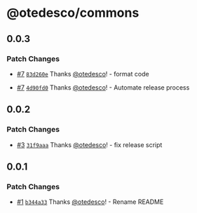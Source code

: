 # @otedesco/commons

## 0.0.3

### Patch Changes

- [#7](https://github.com/otedesco/commons/pull/7) [`83d260e`](https://github.com/otedesco/commons/commit/83d260e5c47117ac17f5980c79c09c4f6fd4e70a) Thanks [@otedesco](https://github.com/otedesco)! - format code

- [#7](https://github.com/otedesco/commons/pull/7) [`4d90fd0`](https://github.com/otedesco/commons/commit/4d90fd03dce0f302835f5be39cf5c9b971e08858) Thanks [@otedesco](https://github.com/otedesco)! - Automate release process

## 0.0.2

### Patch Changes

- [#3](https://github.com/otedesco/commons/pull/3) [`31f9aaa`](https://github.com/otedesco/commons/commit/31f9aaae328e2049d11ba6fd77e807f26f4d741c) Thanks [@otedesco](https://github.com/otedesco)! - fix release script

## 0.0.1

### Patch Changes

- [#1](https://github.com/otedesco/commons/pull/1) [`b344a33`](https://github.com/otedesco/commons/commit/b344a338cf6b4801858ebcf5331e7492b31a2f52) Thanks [@otedesco](https://github.com/otedesco)! - Rename README
